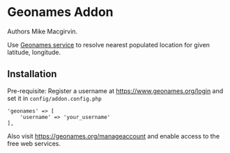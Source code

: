 Geonames Addon
==============

Authors Mike Macgirvin.

Use [Geonames service](https://www.geonames.org) to resolve nearest populated location for given latitude, longitude.

## Installation

Pre-requisite: Register a username at https://www.geonames.org/login and set it in `config/addon.config.php`

    'geonames' => [
        'username' => 'your_username'
    ],

Also visit https://geonames.org/manageaccount and enable access to the free web services.
